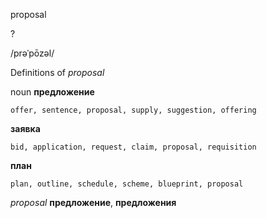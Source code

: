 proposal

?

/prəˈpōzəl/

Definitions of _proposal_

noun
**предложение**

    offer, sentence, proposal, supply, suggestion, offering
**заявка**

    bid, application, request, claim, proposal, requisition
**план**

    plan, outline, schedule, scheme, blueprint, proposal

_proposal_
**предложение**, **предложения**
